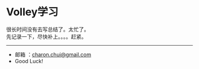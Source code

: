 Volley学习
===

很长时间没有去写总结了。太忙了。        
先记录一下，尽快补上。。。。赶紧。

---

- 邮箱 ：charon.chui@gmail.com  
- Good Luck! 